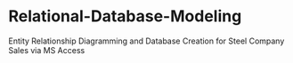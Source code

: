 # Relational-Database-Modeling
Entity Relationship Diagramming and Database Creation for Steel Company Sales via MS Access
